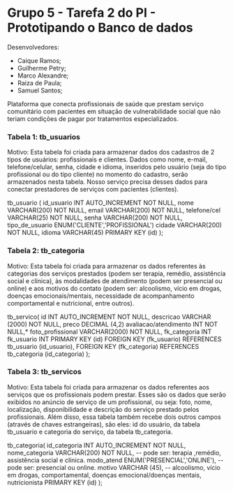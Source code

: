 # Grupo 5 - Tarefa 2 do PI - Prototipando o Banco de dados
Desenvolvedores:
-   Caique Ramos;    
-   Guilherme Petry;    
-   Marco Alexandre;    
-   Raiza de Paula;    
-   Samuel Santos;    


Plataforma que conecta profissionais de saúde que prestam serviço comunitário com pacientes em situação de vulnerabilidade social que não teriam condições de pagar por tratamentos especializados.


### Tabela 1: tb_usuarios
Motivo: Esta tabela foi criada para armazenar dados dos cadastros de 2 tipos de usuários: profissionais e clientes. Dados como nome, e-mail, telefone/celular, senha, cidade e idioma, inseridos pelo usuário (seja do tipo profissional ou do tipo cliente) no momento do cadastro, serão armazenados nesta tabela. Nosso serviço precisa desses dados para conectar prestadores de serviços com pacientes (clientes).

tb_usuario (
id_usuario INT AUTO_INCREMENT NOT NULL,
nome VARCHAR(200) NOT NULL,
email VARCHAR(200) NOT NULL,
telefone/cel VARCHAR(25) NOT NULL,
senha VARCHAR(200) NOT NULL,
tipo_de_usuario ENUM('CLIENTE','PROFISSIONAL')
cidade VARCHAR(200) NOT NULL,
idioma VARCHAR(45)
PRIMARY KEY (id)
);

### Tabela 2: tb_categoria
Motivo: Esta tabela foi criada para armazenar os dados referentes às categorias dos serviços prestados (podem ser terapia, remédio, assistência social e clínica), às modalidades de atendimento (podem ser presencial ou online) e aos motivos do contato (podem ser: alcoolismo, vício em drogas, doenças emocionais/mentais, necessidade de acompanhamento comportamental e nutricional, entre outros).

tb_servico(
id INT AUTO_INCREMENT NOT NULL,
descricao VARCHAR (2000) NOT NULL,
preco DECIMAL (4,2)
avaliacao/atendimento INT NOT NULL,*
foto_profissional VARCHAR(2000) NOT NULL,
fk_categoria INT
fk_usuario INT
PRIMARY KEY (id)
FOREIGN KEY (fk_usuario) REFERENCES tb_usuario (id_usuario),
FOREIGN KEY (fk_categoria) REFERENCES tb_categoria (id_categoria)
);

### Tabela 3: tb_servicos
Motivo: Esta tabela foi criada para armazenar os dados referentes aos serviços que os profissionais podem prestar. Esses são os dados que serão exibidos no anúncio de serviço de um profissional, ou seja: foto, nome, localização, disponibilidade e descrição do serviço prestado pelos profissionais. Além disso, essa tabela também recebe dois outros campos (através de chaves estrangeiras), são eles: id do usuário, da tabela tb_usuario e categoria do serviço, da tabela tb_categoria.

tb_categoria(
id_categoria INT AUTO_INCREMENT NOT NULL,
nome_categoria VARCHAR(200) NOT NULL,
-- pode ser: terapia ,remédio, assistência social e clínica.
modo_atend ENUM('PRESENCIAL','ONLINE'),
-- pode ser: presencial ou online.
motivo VARCHAR (45),
-- alcoolismo, vício em drogas, comportamental, doenças emocional/doenças mentais, nutricionista
PRIMARY KEY (id)
);


